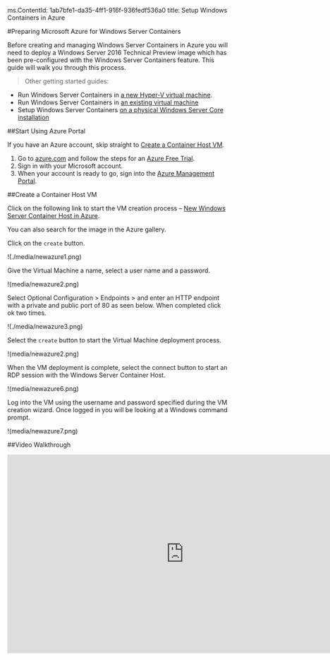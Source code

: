 ms.ContentId: 1ab7bfe1-da35-4ff1-916f-936fedf536a0
title: Setup Windows Containers in Azure

#Preparing Microsoft Azure for Windows Server Containers

Before creating and managing Windows Server Containers in Azure you will need to deploy a Windows Server 2016 Technical Preview image which has been pre-configured with the Windows Server Containers feature.
This guide will walk you through this process.

> Other getting started guides:
> 

*   Run Windows Server Containers in [a new Hyper-V virtual machine](./container_setup.md).
*   Run Windows Server Containers in [an existing virtual machine](./inplace_setup.md)
*   Setup Windows Server Containers [on a physical Windows Server Core installation](./inplace_setup.md)

##Start Using Azure Portal

If you have an Azure account, skip straight to [Create a Container Host VM](#CreateacontainerhostVM).

1.  Go to [azure.com](https://azure.com) and follow the steps for an [Azure Free Trial](https://azure.microsoft.com/en-us/pricing/free-trial/).
2.  Sign in with your Microsoft account.
3.  When your account is ready to go, sign into the [Azure Management Portal](https://portal.azure.com).

##Create a Container Host VM

Click on the following link to start the VM creation process – [New Windows Server Container Host in Azure](https://portal.azure.com/#gallery/Microsoft.WindowsServer2016TechnicalPreviewwithContainers).

You can also search for the image in the Azure gallery.

Click on the `create` button.

!(./media/newazure1.png)

Give the Virtual Machine a name, select a user name and a password.

!(media/newazure2.png)

Select Optional Configuration > Endpoints > and enter an HTTP endpoint with a private and public port of 80 as seen below.
When completed click ok two times.

!(./media/newazure3.png)

Select the `create` button to start the Virtual Machine deployment process.

!(media/newazure2.png)

When the VM deployment is complete, select the connect button to start an RDP session with the Windows Server Container Host.

!(media/newazure6.png)

Log into the VM using the username and password specified during the VM creation wizard.
Once logged in you will be looking at a Windows command prompt.

!(media/newazure7.png)

##Video Walkthrough

<iframe src="https://channel9.msdn.com/Blogs/containers/Quick-Start-Configure-Windows-Server-Containers-in-Microsoft-Azure/player" width="800" height="450" allowFullScreen="true" frameBorder="0" scrolling="no" caps_internal_Id="88ef97af-abcd-4c74-9fd7-88bffd0661cb" />

##Next Steps - Start Using Containers

Now that you have a Windows Server 2016 system running the Windows Server Container feature jump to the following guides to begin working with Windows Server Containers and Windows Server Container images.

[Quick Start: Windows Server Containers and Docker](./manage_docker.md)[Quick Start: Windows Server Containers and PowerShell](./manage_powershell.md)

-------------------
[Back to Container Home](../containers_welcome.md)  
[Known Issues for Current Release](../about/work_in_progress.md)


